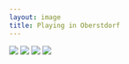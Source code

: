 ```yaml
---
layout: image
title: Playing in Oberstdorf
---
```

![](/img/IMG_3058.jpg)
![](/img/IMG_3059.jpg)
![](/img/IMG_3060.jpg)
![](/img/IMG_3061.jpg)

